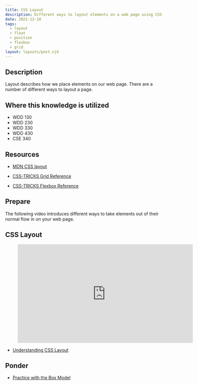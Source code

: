 ```yaml
---
title: CSS Layout
description: Different ways to layout elements on a web page using CSS
date: 2021-12-10
tags:
  - layout
  - float
  - position
  - flexbox
  - grid
layout: layouts/post.njk
---
```


## Description

Layout describes how we place elements on our web page. There are a number of different ways to layout a page. 

## Where this knowledge is utilized

- WDD 130
- WDD 230
- WDD 330
- WDD 430
- CSE 340

## Resources

- [MDN CSS layout](https://developer.mozilla.org/en-US/docs/Learn/CSS/CSS_layout)

- [CSS-TRICKS Grid Reference](https://css-tricks.com/snippets/css/complete-guide-grid/)

- [CSS-TRICKS Flexbox Reference](https://css-tricks.com/snippets/css/a-guide-to-flexbox/)

## Prepare

The following video introduces different ways to take elements out of their normal flow in on your web page.

## CSS Layout

<figure class="video-container">

<iframe width="560" height="315" src="https://www.youtube.com/embed/lJ4V-B-Rvw8" title="YouTube video player" frameborder="0" allow="accelerometer; autoplay; clipboard-write; encrypted-media; gyroscope; picture-in-picture" allowfullscreen></iframe>
</figure>

- [Understanding CSS Layout](prepare1)

## Ponder

- [Practice with the Box Model](ponder1/)
